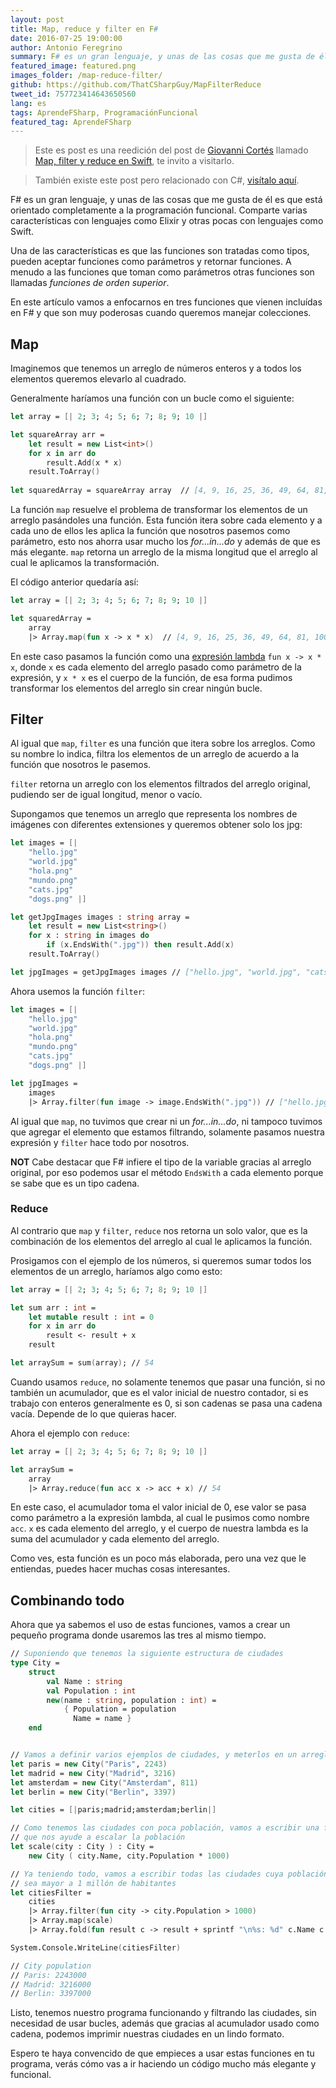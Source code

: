 ```yaml
---
layout: post
title: Map, reduce y filter en F#
date: 2016-07-25 19:00:00
author: Antonio Feregrino
summary: F# es un gran lenguaje, y unas de las cosas que me gusta de él es que está orientado completamente a la programación funcional. Comparte varias características con lenguajes como Elixir y otras pocas con lenguajes como Swift.
featured_image: featured.png
images_folder: /map-reduce-filter/
github: https://github.com/ThatCSharpGuy/MapFilterReduce
tweet_id: 757723414643650560
lang: es
tags: AprendeFSharp, ProgramaciónFuncional
featured_tag: AprendeFSharp
---
```


 > Este es post es una reedición del post de <a href="https://twitter.com/giovanni_cortes" target="_blank">Giovanni Cortés</a> llamado <a href="https://giovannicortes.com/swift/map-filter-reduce-en-swift/" target="_blank">Map, filter y reduce en Swift</a>, te invito a visitarlo.  

 > También existe este post pero relacionado con C#, <a href="../map-filter-reduce-c-sharp">visítalo aquí</a>.  
  
F# es un gran lenguaje, y unas de las cosas que me gusta de él es que está orientado completamente a la programación funcional. Comparte varias características con lenguajes como Elixir y otras pocas con lenguajes como Swift.

Una de las características es que las funciones son tratadas como tipos, pueden aceptar funciones como parámetros y retornar funciones. A menudo a las funciones que toman como parámetros otras funciones son llamadas *funciones de orden superior*.

En este artículo vamos a enfocarnos en tres funciones que vienen incluídas en F# y que son muy poderosas cuando queremos manejar colecciones.

## Map
Imaginemos que tenemos un arreglo de números enteros y a todos los elementos queremos elevarlo al cuadrado.

Generalmente haríamos una función con un bucle como el siguiente:

```fsharp  
let array = [| 2; 3; 4; 5; 6; 7; 8; 9; 10 |]

let squareArray arr = 
    let result = new List<int>()
    for x in arr do
        result.Add(x * x)
    result.ToArray()
   
let squaredArray = squareArray array  // [4, 9, 16, 25, 36, 49, 64, 81, 100]
```  

La función `map` resuelve el problema de transformar los elementos de un arreglo pasándoles una función. Esta función itera sobre cada elemento y a cada uno de ellos les aplica la función que nosotros pasemos como parámetro, esto nos ahorra usar mucho los *for...in...do* y además de que es más elegante. `map` retorna un arreglo de la misma longitud que el arreglo al cual le aplicamos la transformación.

El código anterior quedaría así:

```fsharp  
let array = [| 2; 3; 4; 5; 6; 7; 8; 9; 10 |]

let squaredArray = 
    array
    |> Array.map(fun x -> x * x)  // [4, 9, 16, 25, 36, 49, 64, 81, 100]
```  

En este caso pasamos la función como una <a href="#" target="_blank" rel="nofollow">expresión lambda</a> `fun x -> x * x`, donde `x` es cada elemento del arreglo pasado como parámetro de la expresión, y `x * x` es el cuerpo de la función, de esa forma pudimos transformar los elementos del arreglo sin crear ningún bucle.

## Filter
Al igual que `map`, `filter` es una función que itera sobre los arreglos. Como su nombre lo indica, filtra los elementos de un arreglo de acuerdo a la función que nosotros le pasemos.

`filter` retorna un arreglo con los elementos filtrados del arreglo original, pudiendo ser de igual longitud, menor o vacío.

Supongamos que tenemos un arreglo que representa los nombres de imágenes con diferentes extensiones y queremos obtener solo los jpg:

```fsharp  
let images = [| 
    "hello.jpg"
    "world.jpg" 
    "hola.png" 
    "mundo.png"
    "cats.jpg" 
    "dogs.png" |]

let getJpgImages images : string array = 
    let result = new List<string>()
    for x : string in images do
        if (x.EndsWith(".jpg")) then result.Add(x)
    result.ToArray()

let jpgImages = getJpgImages images // ["hello.jpg", "world.jpg", "cats.jpg"]
```  

Ahora usemos la función `filter`:

```fsharp  
let images = [| 
    "hello.jpg"
    "world.jpg" 
    "hola.png" 
    "mundo.png"
    "cats.jpg" 
    "dogs.png" |]

let jpgImages = 
    images
    |> Array.filter(fun image -> image.EndsWith(".jpg")) // ["hello.jpg", "world.jpg", "cats.jpg"]
```  

Al igual que `map`, no tuvimos que crear ni un *for...in...do*, ni tampoco tuvimos que agregar el elemento que estamos filtrando, solamente pasamos nuestra expresión y `filter` hace todo por nosotros.

**NOT** Cabe destacar que F# infiere el tipo de la variable gracias al arreglo original, por eso podemos usar el método `EndsWith` a cada elemento porque se sabe que es un tipo cadena.

### Reduce
Al contrario que `map` y `filter`, `reduce` nos retorna un solo valor, que es la combinación de los elementos del arreglo al cual le aplicamos la función.

Prosigamos con el ejemplo de los números, si queremos sumar todos los elementos de un arreglo, haríamos algo como esto:

```fsharp  
let array = [| 2; 3; 4; 5; 6; 7; 8; 9; 10 |]

let sum arr : int = 
    let mutable result : int = 0
    for x in arr do
        result <- result + x
    result

let arraySum = sum(array); // 54
```  

Cuando usamos `reduce`, no solamente tenemos que pasar una función, si no también un acumulador, que es el valor inicial de nuestro contador, si es trabajo con enteros generalmente es 0, si son cadenas se pasa una cadena vacía. Depende de lo que quieras hacer.

Ahora el ejemplo con `reduce`:

```fsharp  
let array = [| 2; 3; 4; 5; 6; 7; 8; 9; 10 |]

let arraySum = 
    array
    |> Array.reduce(fun acc x -> acc + x) // 54
```  

En este caso,  el acumulador toma el valor inicial de 0, ese valor se pasa como parámetro a la expresión lambda, al cual le pusimos como nombre `acc`. `x` es cada elemento del arreglo, y el cuerpo de nuestra lambda es la suma del acumulador y cada elemento del arreglo.

Como ves, esta función es un poco más elaborada, pero una vez que le entiendas, puedes hacer muchas cosas interesantes.

## Combinando todo  

Ahora que ya sabemos el uso de estas funciones, vamos a crear un pequeño programa donde usaremos las tres al mismo tiempo.

```fsharp  
// Suponiendo que tenemos la siguiente estructura de ciudades
type City = 
    struct
        val Name : string
        val Population : int
        new(name : string, population : int) = 
            { Population = population
              Name = name }
    end


// Vamos a definir varios ejemplos de ciudades, y meterlos en un arreglo
let paris = new City("Paris", 2243)
let madrid = new City("Madrid", 3216)
let amsterdam = new City("Amsterdam", 811)
let berlin = new City("Berlin", 3397)

let cities = [|paris;madrid;amsterdam;berlin|]

// Como tenemos las ciudades con poca población, vamos a escribir una función
// que nos ayude a escalar la población
let scale(city : City ) : City =
    new City ( city.Name, city.Population * 1000)

// Ya teniendo todo, vamos a escribir todas las ciudades cuya población
// sea mayor a 1 millón de habitantes
let citiesFilter = 
    cities
    |> Array.filter(fun city -> city.Population > 1000)
    |> Array.map(scale)
    |> Array.fold(fun result c -> result + sprintf "\n%s: %d" c.Name c.Population ) "City population"

System.Console.WriteLine(citiesFilter)

// City population
// Paris: 2243000
// Madrid: 3216000
// Berlin: 3397000
```  

Listo, tenemos nuestro programa funcionando y filtrando las ciudades, sin necesidad de usar bucles, además que gracias al acumulador usado como cadena, podemos imprimir nuestras ciudades en un lindo formato.

Espero te haya convencido de que empieces a usar estas funciones en tu programa, verás cómo vas a ir haciendo un código mucho más elegante y funcional.
